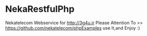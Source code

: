 # NekaRestfulPhp
Nekatelecom Webservice
for http://3g4u.ir
Please Attention To >> https://github.com/nekatelecom/phpExamples
use It,and Enjoy :)
